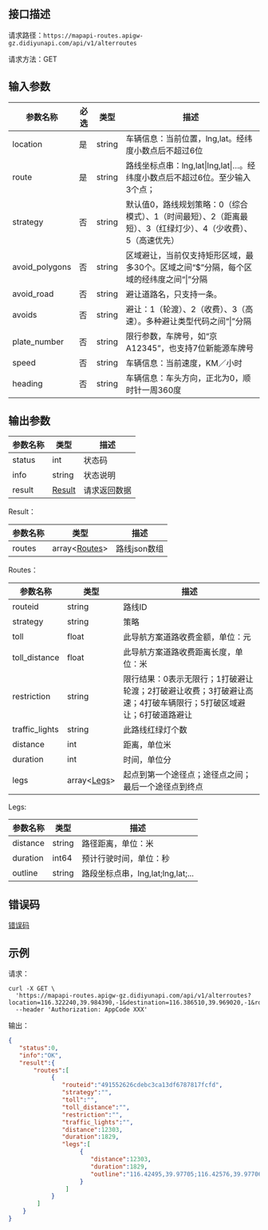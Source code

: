 ## 接口描述
请求路径：`https://mapapi-routes.apigw-gz.didiyunapi.com/api/v1/alterroutes`

请求方法：GET
## 输入参数
|参数名称 | 必选 | 类型 | 描述|
|--------|-----|-----|-----|
|location| 是 | string      |车辆信息：当前位置，lng,lat。经纬度小数点后不超过6位   |
|route| 是 | string      |路线坐标点串：lng,lat&#124;lng,lat&#124;…。经纬度小数点后不超过6位。至少输入3个点；   |
|strategy | 否 | string|默认值0，路线规划策略：0（综合模式）、1（时间最短）、2（距离最短）、3（红绿灯少）、4（少收费）、5（高速优先）  |
|avoid_polygons | 否 | string|区域避让，当前仅支持矩形区域，最多30个。区域之间“$”分隔，每个区域的经纬度之间“&#124;”分隔 |
|avoid_road | 否 | string|避让道路名，只支持一条。|
|avoids | 否 | string|避让：1（轮渡）、2（收费）、3（高速）。多种避让类型代码之间“&#124;”分隔|
|plate_number | 否 | string|限行参数，车牌号，如“京A12345”，也支持7位新能源车牌号|
|speed | 否 | string|车辆信息：当前速度，KM／小时|
|heading | 否 | string|车辆信息：车头方向，正北为0，顺时针一周360度|


## 输出参数
|参数名称  | 类型 | 描述|
|--------|-----|-----|
|status | int  |状态码 |
|info|string|状态说明	|
|result | [Result](#Result)|请求返回数据 |

<span id="Result"></span>
Result：

|参数名称  | 类型 | 描述 |
|--------|-----|-----|
|routes | array<[Routes](#Routes)> | 路线json数组|

<span id="Routes"></span>
Routes：

|参数名称  | 类型 | 描述 |
|--------|-----|-----|
|routeid   | string  |路线ID     |
|strategy   | string  |策略     |
|toll  | float  |此导航方案道路收费金额，单位：元 |
|toll_distance  | float  |此导航方案道路收费距离长度，单位：米    |
|restriction      | string  |限行结果：0表示无限行；1打破避让轮渡；2打破避让收费；3打破避让高速；4打破车辆限行；5打破区域避让；6打破道路避让       |
|traffic_lights  | string    |此路线红绿灯个数     |
|distance  | int    |距离，单位米     |
|duration  | int    |时间，单位分     |
|legs   | array<[Legs](#Legs)>  |起点到第一个途径点；途径点之间；最后一个途径点到终点     |

<span id="Legs"></span>
Legs:

|参数名称  | 类型 | 描述 |
|--------|-----|-----|
|distance   | string  |路径距离，单位：米   |
|duration     | int64  |预计行驶时间，单位：秒 |
|outline   | string  | 路段坐标点串，lng,lat;lng,lat;...   |


## 错误码
[错误码](/static/apimarket-docs/services/地图开放平台/错误码.md#errorCode)

## 示例

请求：
``` shell
curl -X GET \
  'https://mapapi-routes.apigw-gz.didiyunapi.com/api/v1/alterroutes?location=116.322240,39.984390,-1&destination=116.386510,39.969020,-1&route=4148171|4148161|349506380|349506390|349506370|4032840|4339561|4339551|3678260|3678300|126457361|125667601|125667591|3947121|3674361|126457401|126457391|4085821|193615861|193615851|877675191|877675181|193618491|193618481|847966871|847966861|4224801|4333381|4333391|3583121|3617730|3617740|850905301|850905291|6714831|6810271|6810281|6866190|6866391|6866410|322342181|322342221|322342211|6635261|322343311|322343301|322343261|322343241|322343221|322343391|322343381|322343361|93917441|93917431|322343321|490439141|7070201|6686461|6635161|6868271|6868261|6841840|6841850|6871060|6871070|6732700|877574870|877574880|409271720|409271730|749255570|749255580|400407410|540060640|540060650|6871100|6746320|6746330'\
  --header 'Authorization: AppCode XXX'
```
输出：
``` json
{
   "status":0,
   "info":"OK",
   "result":{
       "routes":[
            {
               "routeid":"491552626cdebc3ca13df6787817fcfd",
               "strategy":"",
               "toll":"",
               "toll_distance":"",
               "restriction":"",
               "traffic_lights":"",
               "distance":12303,
               "duration":1829,
               "legs":[
                    {
                       "distance":12303,
                       "duration":1829,
                       "outline":"116.42495,39.97705;116.42576,39.97706;"
                    }
                ]
            }
        ]
    }
}
```
